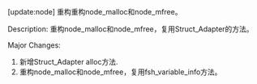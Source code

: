 [update:node] 重构重构node_malloc和node_mfree。

Description:
重构node_malloc和node_mfree，复用Struct_Adapter的方法。

Major Changes:
1. 新增Struct_Adapter alloc方法.
2. 重构node_malloc和node_mfree，复用fsh_variable_info方法。
